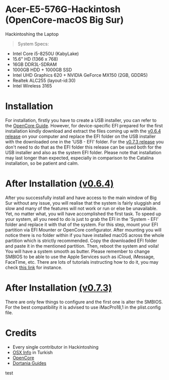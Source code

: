 # Acer-E5-576G-Hackintosh (OpenCore-macOS Big Sur)

Hackintoshing the Laptop

>System Specs:

 - Intel Core i5-8250U (KabyLake)
 - 15.6" HD (1366 x 768)
 - 16GB DDR3L-SDRAM
 - 1000GB HDD + 1000GB SSD
 - Intel UHD Graphics 620 + NVIDIA GeForce MX150 (2GB, GDDR5)
 - Realtek ALC255 (layout-id:30)
 - Intel Wireless 3165
 
 # Installation
 
 For installation, firstly you have to create a USB installer, you can refer to the [OpenCore Guide](https://dortania.github.io/OpenCore-Install-Guide/extras/big-sur/#a-supported-smbios).
 However, for device-specific EFI prepared for the first installation kindly download and extract the files coming up with the [v0.6.4 release](https://drive.google.com/file/d/1BkRCodyKfyCH9JvMAAgKYGHIntRwFm2I/view?usp=sharing) on your computer and replace the EFI folder on the USB installer with the downloaded one in the 'USB - EFI' folder. For the [v0.7.3 release](https://drive.google.com/file/d/1_O3vONCQTmt7qzF1b-pjUHyl-CHhm2rj/view?usp=sharing) you don't need to do that as the EFI folder this release can be used both for the USB installer and also as the system EFI folder.
 Please note that installation may last longer than expected, especially in comparison to the Catalina installation, so be patient and calm.
 
 # After Installation [(v0.6.4)](https://drive.google.com/file/d/1BkRCodyKfyCH9JvMAAgKYGHIntRwFm2I/view?usp=sharing)
 
 After you successfully install and have access to the main window of Big Sur without any issue, you will realise that the system is fairly sluggish and slow and many of the features will not work or run or else be unavailable. Yet, no matter what, you will have accomplished the first task.
 To speed up your system, all you need to do is just to grab the EFI in the 'System - EFI' folder and replace it with that of the system. For this step, mount your EFI partition via EFI Mounter or OpenCore configurator. After mounting you will notice there is no folder within if you have installed macOS across the whole partition which is strictly recommended. Copy the downloaded EFI folder and paste it in the mentioned partition. Then, reboot the system and voila! You will have a system smooth as butter.
 Please remember to change SMBIOS to be able to use the Apple Services such as iCloud, iMessage, FaceTime, etc. There are lots of tutorials instructing how to do it, you may check [this link](https://dortania.github.io/OpenCore-Post-Install/universal/iservices.html#generate-a-new-serial) for instance.
 
 # After Installation [(v0.7.3)](https://drive.google.com/file/d/1_O3vONCQTmt7qzF1b-pjUHyl-CHhm2rj/view?usp=sharing)
 There are only few things to configure and the first one is alter the SMBIOS. For the best compatibility it is advised to use iMacPro18,1 in the plist.config file.
 
 # Credits
 - Every single contributor in Hackintoshing
 - [OSX Info](https://osxinfo.net) in Turkish
 - [OpenCore](https://github.com/acidanthera/OpenCorePkg)
 - [Dortania Guides](https://dortania.github.io/OpenCore-Install-Guide/prerequisites.html)

test
